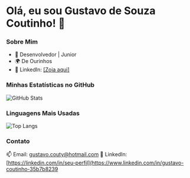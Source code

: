 # Olá, eu sou Gustavo de Souza Coutinho! 👋  

### Sobre Mim  
- 🚀 Desenvolvedor | Junior 
- 🌍 De Ourinhos
- 💼 LinkedIn: [[Zoia aqui]  ](https://www.linkedin.com/in/gustavo-coutinho-35b7b8239/)

### Minhas Estatísticas no GitHub  
![GitHub Stats](https://github-readme-stats.vercel.app/api?username=Gustavo-Souza-Coutinho&show_icons=true&theme=radical)  

### Linguagens Mais Usadas  
![Top Langs](https://github-readme-stats.vercel.app/api/top-langs/?username=Gustavo-Souza-Coutinho&layout=compact)  

### Contato  
📫 Email: gustavo.couty@hotmail.com
🔗 LinkedIn: [https://linkedin.com/in/seu-perfil](https://www.linkedin.com/in/gustavo-coutinho-35b7b8239
